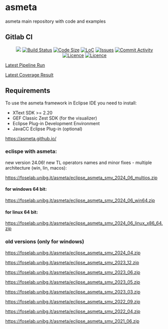 # asmeta
asmeta main repository with code and examples

## Gitlab CI
<p align="center">
	<a href="https://gitlab.com/garganti/asmeta/-/pipelines/gitlab_ci/latest" alt="Pipeline Status">
        <img src="https://gitlab.com/garganti/asmeta/badges/gitlab_ci/pipeline.svg" /></a>
    <a href="https://gitlab.com/garganti/asmeta/-/pipelines/gitlab_ci/latest">
        <img src="https://img.shields.io/gitlab/pipeline/garganti/asmeta" alt="Build Status"></a>
    <a href="https://github.com/asmeta/asmeta">
        <img src="https://img.shields.io/github/languages/code-size/asmeta/asmeta"
            alt="Code Size"></a>
    <a href="https://github.com/asmeta/asmeta">
        <img src="https://img.shields.io/tokei/lines/github/asmeta/asmeta"
            alt="LoC"></a>
    <a href="https://github.com/asmeta/asmeta/issues">
        <img src="https://img.shields.io/github/issues/asmeta/asmeta"
            alt="Issues"/></a>
	<a href="https://github.com/asmeta/asmeta/issues">
        <img src="https://img.shields.io/github/commit-activity/y/asmeta/asmeta"
            alt="Commit Activity"/></a>
	<a href="https://github.com/asmeta/asmeta/blob/master/LICENSE">
        <img src="https://img.shields.io/github/license/asmeta/asmeta"
            alt="Licence"/></a>
	<a href="https://github.com/asmeta/asmeta/graphs/contributors">
        <img src="https://img.shields.io/github/contributors/asmeta/asmeta"
            alt="Licence"/></a>
	
</p>

<a href="https://gitlab.com/garganti/asmeta/-/pipelines/gitlab_ci/latest" alt="Latest Pipeline"> Latest Pipeline Run </a>

<a href="https://gitlab.com/garganti/asmeta/-/jobs/artifacts/gitlab_ci/file/reports/coverage/report.aggregate/index.html?job=test-jdk8" alt="Latest Coverage"> Latest Coverage Result </a>

## Requirements

To use the asmeta framework in Eclipse IDE you need to install:

* XText SDK >= 2.20
* GEF Classic Zest SDK (for the visualizer)
* Eclipse Plug-in Development Environment
* JavaCC Eclipse Plug-in (optional)

https://asmeta.github.io/

### eclispe with asmeta:

new version 24.06! new TL operators names and minor fixes - multiple architecture (win, lin, macos):

https://foselab.unibg.it/asmeta/eclipse_asmeta_smv_2024_06_multios.zip

#### for windows 64 bit:
https://foselab.unibg.it/asmeta/eclipse_asmeta_smv_2024_06_win64.zip

#### for linux 64 bit:
https://foselab.unibg.it/asmeta/eclipse_asmeta_smv_2024_06_linux_x86_64.zip


### old versions (only for windows)

https://foselab.unibg.it/asmeta/eclipse_asmeta_smv_2024_04.zip

https://foselab.unibg.it/asmeta/eclipse_asmeta_smv_2023_12.zip

https://foselab.unibg.it/asmeta/eclipse_asmeta_smv_2023_06.zip

https://foselab.unibg.it/asmeta/eclipse_asmeta_smv_2023_05.zip

https://foselab.unibg.it/asmeta/eclipse_asmeta_smv_2023_03.zip

https://foselab.unibg.it/asmeta/eclipse_asmeta_smv_2022_09.zip

https://foselab.unibg.it/asmeta/eclipse_asmeta_smv_2022_04.zip

https://foselab.unibg.it/asmeta/eclipse_asmeta_smv_2021_06.zip




